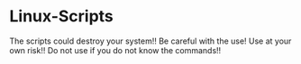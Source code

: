 # Linux-Scripts
The scripts could destroy your system!! Be careful with the use! Use at your own risk!! Do not use if you do not know the commands!!

